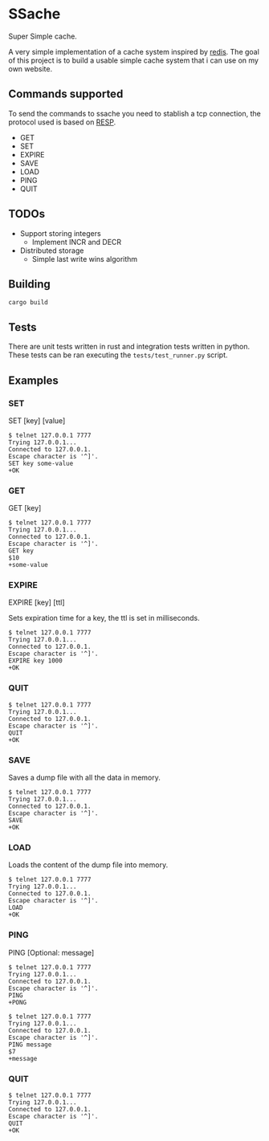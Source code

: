 # SSache

Super Simple cache.

A very simple implementation of a cache system inspired by
[redis][0]. The goal of this project is to build a usable simple cache
system that i can use on my own website.

## Commands supported

To send the commands to ssache you need to stablish a tcp connection, the protocol used is based on [RESP][1].

- GET
- SET
- EXPIRE
- SAVE
- LOAD
- PING
- QUIT

## TODOs

- Support storing integers
  - Implement INCR and DECR
- Distributed storage
  - Simple last write wins algorithm

## Building

```shell
cargo build
```

## Tests

There are unit tests written in rust and integration tests written in
python. These tests can be ran executing the `tests/test_runner.py`
script.

## Examples

### SET

SET [key] [value]

```shell
$ telnet 127.0.0.1 7777
Trying 127.0.0.1...
Connected to 127.0.0.1.
Escape character is '^]'.
SET key some-value
+OK
```

### GET

GET [key]

```shell
$ telnet 127.0.0.1 7777
Trying 127.0.0.1...
Connected to 127.0.0.1.
Escape character is '^]'.
GET key
$10
+some-value
```

### EXPIRE

EXPIRE [key] [ttl]

Sets expiration time for a key, the ttl is set in milliseconds.

```shell
$ telnet 127.0.0.1 7777
Trying 127.0.0.1...
Connected to 127.0.0.1.
Escape character is '^]'.
EXPIRE key 1000
+OK
```

### QUIT

```shell
$ telnet 127.0.0.1 7777
Trying 127.0.0.1...
Connected to 127.0.0.1.
Escape character is '^]'.
QUIT
+OK
```

### SAVE

Saves a dump file with all the data in memory.

```shell
$ telnet 127.0.0.1 7777
Trying 127.0.0.1...
Connected to 127.0.0.1.
Escape character is '^]'.
SAVE
+OK
```

### LOAD

Loads the content of the dump file into memory.

```shell
$ telnet 127.0.0.1 7777
Trying 127.0.0.1...
Connected to 127.0.0.1.
Escape character is '^]'.
LOAD
+OK
```
### PING

PING [Optional: message]

```shell
$ telnet 127.0.0.1 7777
Trying 127.0.0.1...
Connected to 127.0.0.1.
Escape character is '^]'.
PING
+PONG
```

```shell
$ telnet 127.0.0.1 7777
Trying 127.0.0.1...
Connected to 127.0.0.1.
Escape character is '^]'.
PING message
$7
+message
```

### QUIT

```shell
$ telnet 127.0.0.1 7777
Trying 127.0.0.1...
Connected to 127.0.0.1.
Escape character is '^]'.
QUIT
+OK
```

[0]: https://redis.io/
[1]: https://redis.io/docs/reference/protocol-spec/
